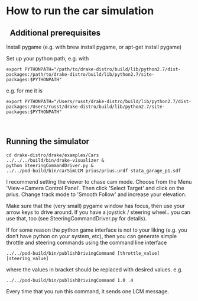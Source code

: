 How to run the car simulation
=============================
 
Additional prerequisites
------------------------

Install pygame (e.g. with brew install pygame, or apt-get install pygame)

Set up your python path, e.g. with

```
export PYTHONPATH="/path/to/drake-distro/build/lib/python2.7/dist-packages:/path/to/drake-distro/build/lib/python2.7/site-packages:$PYTHONPATH"
```
e.g. for me it is

```
export PYTHONPATH="/Users/russt/drake-distro/build/lib/python2.7/dist-packages:/Users/russt/drake-distro/build/lib/python2.7/site-packages:$PYTHONPATH"
```
 

Running the simulator
---------------------

```
cd drake-distro/drake/examples/Cars
../../../build/bin/drake-visualizer &
python SteeringCommandDriver.py &
../../pod-build/bin/carSimLCM prius/prius.urdf stata_garage_p1.sdf
```

I recommend setting the viewer to chase cam mode.  Choose from the Menu 'View->Camera Control Panel'.
Then click 'Select Target' and click on the prius.  Change track mode to 'Smooth Follow' and increase your elevation.

Make sure that the (very small) pygame window has focus, then use your arrow
keys to drive around. If you have a joystick / steering wheel.. you can use
that, too (see SteeringCommandDriver.py for details).

If for some reason the python game interface is not to your liking (e.g. you
don’t have python on your system, etc), then you can generate simple throttle
and steering commands using the command line interface

```
../../pod-build/bin/publishDrivingCommand [throttle_value] [steering_value]
```
where the values in bracket should be replaced with desired values.  e.g.

```
../../pod-build/bin/publishDrivingCommand 1.0 .4
```
Every time that you run this command, it sends one LCM message.
